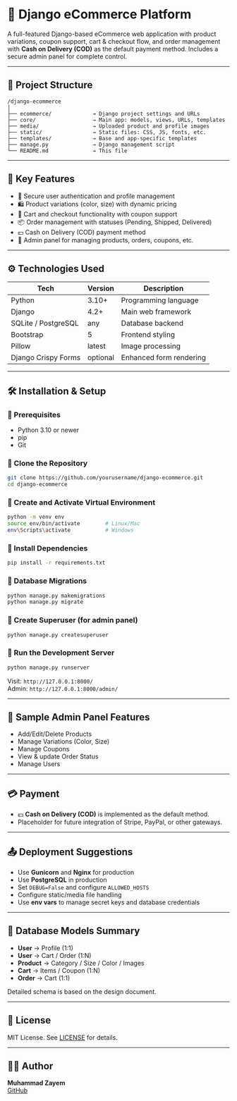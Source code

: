 
# 🛒 Django eCommerce Platform

A full-featured Django-based eCommerce web application with product variations, coupon support, cart & checkout flow, and order management with **Cash on Delivery (COD)** as the default payment method. Includes a secure admin panel for complete control.

---

## 📁 Project Structure

```
/django-ecommerce
│
├── ecommerce/             → Django project settings and URLs
├── core/                  → Main app: models, views, URLs, templates
├── media/                 → Uploaded product and profile images
├── static/                → Static files: CSS, JS, fonts, etc.
├── templates/             → Base and app-specific templates
├── manage.py              → Django management script
└── README.md              → This file
```

---

## 🧩 Key Features

- 🔐 Secure user authentication and profile management
- 🛍️ Product variations (color, size) with dynamic pricing
- 🛒 Cart and checkout functionality with coupon support
- 📦 Order management with statuses (Pending, Shipped, Delivered)
- 💵 Cash on Delivery (COD) payment method
- 📜 Admin panel for managing products, orders, coupons, etc.

---

## ⚙️ Technologies Used

| Tech                  | Version     | Description                           |
|----------------------|-------------|---------------------------------------|
| Python               | 3.10+       | Programming language                  |
| Django               | 4.2+        | Main web framework                    |
| SQLite / PostgreSQL  | any         | Database backend                      |
| Bootstrap            | 5           | Frontend styling                      |
| Pillow               | latest      | Image processing                      |
| Django Crispy Forms  | optional    | Enhanced form rendering               |

---

## 🛠 Installation & Setup

### 🔹 Prerequisites

- Python 3.10 or newer
- pip
- Git

### 🔹 Clone the Repository

```bash
git clone https://github.com/yourusername/django-ecommerce.git
cd django-ecommerce
```

### 🔹 Create and Activate Virtual Environment

```bash
python -m venv env
source env/bin/activate        # Linux/Mac
env\Scripts\activate           # Windows
```

### 🔹 Install Dependencies

```bash
pip install -r requirements.txt
```

### 🔹 Database Migrations

```bash
python manage.py makemigrations
python manage.py migrate
```

### 🔹 Create Superuser (for admin panel)

```bash
python manage.py createsuperuser
```

### 🔹 Run the Development Server

```bash
python manage.py runserver
```

Visit: `http://127.0.0.1:8000/`  
Admin: `http://127.0.0.1:8000/admin/`

---

## 🧪 Sample Admin Panel Features

- Add/Edit/Delete Products
- Manage Variations (Color, Size)
- Manage Coupons
- View & update Order Status
- Manage Users

---

## 💳 Payment

- 💵 **Cash on Delivery (COD)** is implemented as the default method.
- Placeholder for future integration of Stripe, PayPal, or other gateways.

---

## 📤 Deployment Suggestions

- Use **Gunicorn** and **Nginx** for production
- Use **PostgreSQL** in production
- Set `DEBUG=False` and configure `ALLOWED_HOSTS`
- Configure static/media file handling
- Use **env vars** to manage secret keys and database credentials

---

## 🧱 Database Models Summary

- **User** → Profile (1:1)
- **User** → Cart / Order (1:N)
- **Product** → Category / Size / Color / Images
- **Cart** → Items / Coupon (1:N)
- **Order** → Cart (1:1)

Detailed schema is based on the design document.

---

## 📄 License

MIT License. See [LICENSE](./LICENSE) for details.

---

## 🙋‍♂️ Author

**Muhammad Zayem**  
[GitHub](https://github.com/mzayem)
